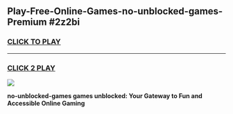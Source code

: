 
## Play-Free-Online-Games-no-unblocked-games-Premium #2z2bi
<h3>
<a href="https://premium.freeplayer.one?title=no-unblocked-games&ref=8M">CLICK TO PLAY</a></h3>
<hr>

<h3>
<a href="https://premium.freeplayer.one?title=no-unblocked-games&ref=8M">CLICK 2 PLAY</a>
  
</h3>

<a href="https://premium.freeplayer.one?title=no-unblocked-games&ref=8M"><img src="https://clearcache.store/games.png"></a>


**no-unblocked-games games unblocked: Your Gateway to Fun and Accessible Online Gaming**
